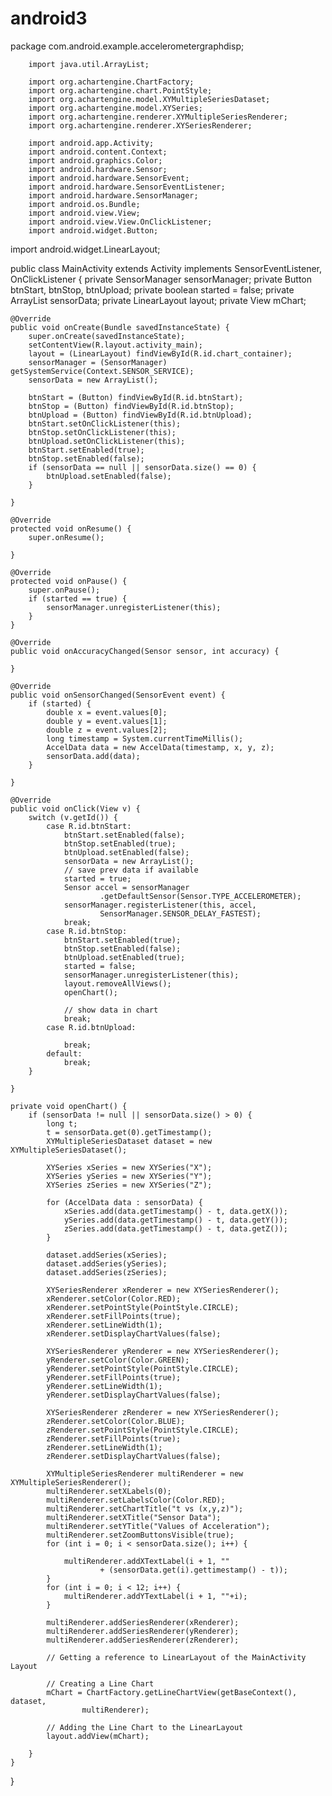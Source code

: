 # android3
package com.android.example.accelerometergraphdisp;

        import java.util.ArrayList;

        import org.achartengine.ChartFactory;
        import org.achartengine.chart.PointStyle;
        import org.achartengine.model.XYMultipleSeriesDataset;
        import org.achartengine.model.XYSeries;
        import org.achartengine.renderer.XYMultipleSeriesRenderer;
        import org.achartengine.renderer.XYSeriesRenderer;

        import android.app.Activity;
        import android.content.Context;
        import android.graphics.Color;
        import android.hardware.Sensor;
        import android.hardware.SensorEvent;
        import android.hardware.SensorEventListener;
        import android.hardware.SensorManager;
        import android.os.Bundle;
        import android.view.View;
        import android.view.View.OnClickListener;
        import android.widget.Button;
import android.widget.LinearLayout;

public class MainActivity extends Activity implements SensorEventListener, OnClickListener {
    private SensorManager sensorManager;
    private Button btnStart, btnStop, btnUpload;
    private boolean started = false;
    private ArrayList <AccelData> sensorData;
    private LinearLayout layout;
    private View mChart;

    @Override
    public void onCreate(Bundle savedInstanceState) {
        super.onCreate(savedInstanceState);
        setContentView(R.layout.activity_main);
        layout = (LinearLayout) findViewById(R.id.chart_container);
        sensorManager = (SensorManager) getSystemService(Context.SENSOR_SERVICE);
        sensorData = new ArrayList();

        btnStart = (Button) findViewById(R.id.btnStart);
        btnStop = (Button) findViewById(R.id.btnStop);
        btnUpload = (Button) findViewById(R.id.btnUpload);
        btnStart.setOnClickListener(this);
        btnStop.setOnClickListener(this);
        btnUpload.setOnClickListener(this);
        btnStart.setEnabled(true);
        btnStop.setEnabled(false);
        if (sensorData == null || sensorData.size() == 0) {
            btnUpload.setEnabled(false);
        }

    }

    @Override
    protected void onResume() {
        super.onResume();

    }

    @Override
    protected void onPause() {
        super.onPause();
        if (started == true) {
            sensorManager.unregisterListener(this);
        }
    }

    @Override
    public void onAccuracyChanged(Sensor sensor, int accuracy) {

    }

    @Override
    public void onSensorChanged(SensorEvent event) {
        if (started) {
            double x = event.values[0];
            double y = event.values[1];
            double z = event.values[2];
            long timestamp = System.currentTimeMillis();
            AccelData data = new AccelData(timestamp, x, y, z);
            sensorData.add(data);
        }

    }

    @Override
    public void onClick(View v) {
        switch (v.getId()) {
            case R.id.btnStart:
                btnStart.setEnabled(false);
                btnStop.setEnabled(true);
                btnUpload.setEnabled(false);
                sensorData = new ArrayList();
                // save prev data if available
                started = true;
                Sensor accel = sensorManager
                        .getDefaultSensor(Sensor.TYPE_ACCELEROMETER);
                sensorManager.registerListener(this, accel,
                        SensorManager.SENSOR_DELAY_FASTEST);
                break;
            case R.id.btnStop:
                btnStart.setEnabled(true);
                btnStop.setEnabled(false);
                btnUpload.setEnabled(true);
                started = false;
                sensorManager.unregisterListener(this);
                layout.removeAllViews();
                openChart();

                // show data in chart
                break;
            case R.id.btnUpload:

                break;
            default:
                break;
        }

    }

    private void openChart() {
        if (sensorData != null || sensorData.size() > 0) {
            long t;
            t = sensorData.get(0).getTimestamp();
            XYMultipleSeriesDataset dataset = new XYMultipleSeriesDataset();

            XYSeries xSeries = new XYSeries("X");
            XYSeries ySeries = new XYSeries("Y");
            XYSeries zSeries = new XYSeries("Z");

            for (AccelData data : sensorData) {
                xSeries.add(data.getTimestamp() - t, data.getX());
                ySeries.add(data.getTimestamp() - t, data.getY());
                zSeries.add(data.getTimestamp() - t, data.getZ());
            }

            dataset.addSeries(xSeries);
            dataset.addSeries(ySeries);
            dataset.addSeries(zSeries);

            XYSeriesRenderer xRenderer = new XYSeriesRenderer();
            xRenderer.setColor(Color.RED);
            xRenderer.setPointStyle(PointStyle.CIRCLE);
            xRenderer.setFillPoints(true);
            xRenderer.setLineWidth(1);
            xRenderer.setDisplayChartValues(false);

            XYSeriesRenderer yRenderer = new XYSeriesRenderer();
            yRenderer.setColor(Color.GREEN);
            yRenderer.setPointStyle(PointStyle.CIRCLE);
            yRenderer.setFillPoints(true);
            yRenderer.setLineWidth(1);
            yRenderer.setDisplayChartValues(false);

            XYSeriesRenderer zRenderer = new XYSeriesRenderer();
            zRenderer.setColor(Color.BLUE);
            zRenderer.setPointStyle(PointStyle.CIRCLE);
            zRenderer.setFillPoints(true);
            zRenderer.setLineWidth(1);
            zRenderer.setDisplayChartValues(false);

            XYMultipleSeriesRenderer multiRenderer = new XYMultipleSeriesRenderer();
            multiRenderer.setXLabels(0);
            multiRenderer.setLabelsColor(Color.RED);
            multiRenderer.setChartTitle("t vs (x,y,z)");
            multiRenderer.setXTitle("Sensor Data");
            multiRenderer.setYTitle("Values of Acceleration");
            multiRenderer.setZoomButtonsVisible(true);
            for (int i = 0; i < sensorData.size(); i++) {

                multiRenderer.addXTextLabel(i + 1, ""
                        + (sensorData.get(i).gettimestamp() - t));
            }
            for (int i = 0; i < 12; i++) {
                multiRenderer.addYTextLabel(i + 1, ""+i);
            }

            multiRenderer.addSeriesRenderer(xRenderer);
            multiRenderer.addSeriesRenderer(yRenderer);
            multiRenderer.addSeriesRenderer(zRenderer);

            // Getting a reference to LinearLayout of the MainActivity Layout

            // Creating a Line Chart
            mChart = ChartFactory.getLineChartView(getBaseContext(), dataset,
                    multiRenderer);

            // Adding the Line Chart to the LinearLayout
            layout.addView(mChart);

        }
    }
}
